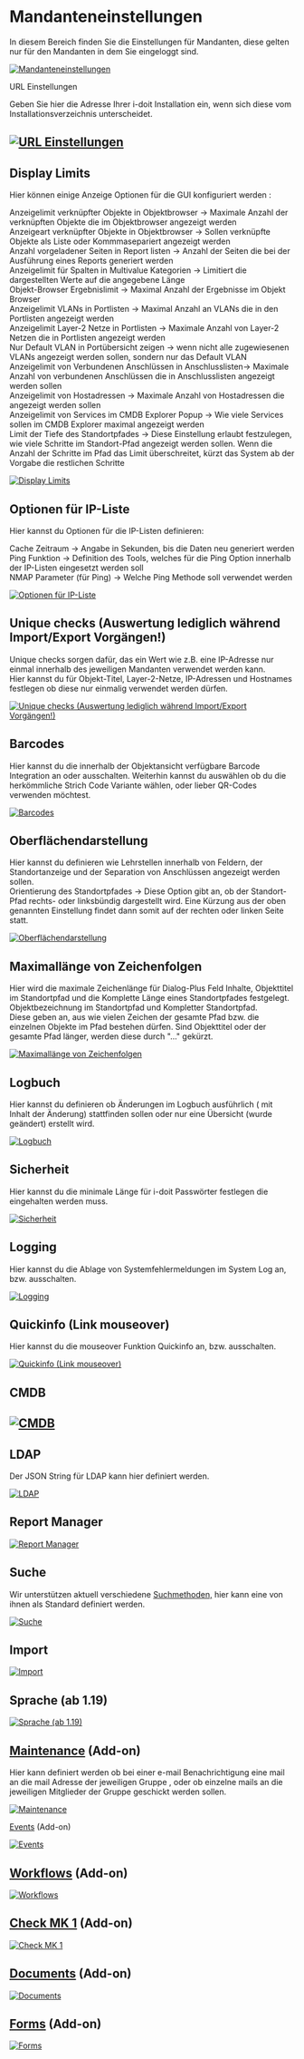 # Mandanteneinstellungen

In diesem Bereich finden Sie die Einstellungen für Mandanten, diese gelten nur für den Mandanten in dem Sie eingeloggt sind.

[![Mandanteneinstellungen](../../assets/images/de/administration/systemeinstellungen/mandanteneinstellungen/1-me.png)](../../assets/images/de/administration/systemeinstellungen/mandanteneinstellungen/1-me.png)

URL Einstellungen

Geben Sie hier die Adresse Ihrer i-doit Installation ein, wenn sich diese vom Installationsverzeichnis unterscheidet.

[![URL Einstellungen](../../assets/images/de/administration/systemeinstellungen/mandanteneinstellungen/2-me.png)](../../assets/images/de/administration/systemeinstellungen/mandanteneinstellungen/2-me.png)
-----------------------------------------------------------------------------------------------------------------------------------

Display Limits
--------------

Hier können einige Anzeige Optionen für die GUI konfiguriert werden :

Anzeigelimit verknüpfter Objekte in Objektbrowser → Maximale Anzahl der verknüpften Objekte die im Objektbrowser angezeigt werden<br>
Anzeigeart verknüpfter Objekte in Objektbrowser → Sollen verknüpfte Objekte als Liste oder Kommmasepariert angezeigt werden<br>
Anzahl vorgeladener Seiten in Report listen → Anzahl der Seiten die bei der Ausführung eines Reports generiert werden<br>
Anzeigelimit für Spalten in Multivalue Kategorien → Limitiert die dargestellten Werte auf die angegebene Länge<br>
Objekt-Browser Ergebnislimit →  Maximal Anzahl der Ergebnisse im Objekt Browser<br>
Anzeigelimit VLANs in Portlisten → Maximal Anzahl an VLANs die in den Portlisten angezeigt werden<br>
Anzeigelimit Layer-2 Netze in Portlisten → Maximale Anzahl von Layer-2 Netzen die in Portlisten angezeigt werden<br>
Nur Default VLAN in Portübersicht zeigen → wenn nicht alle zugewiesenen VLANs angezeigt werden sollen, sondern nur das Default VLAN<br>
Anzeigelimit von Verbundenen Anschlüssen in Anschlusslisten→ Maximale Anzahl von verbundenen Anschlüssen die in Anschlusslisten angezeigt werden sollen<br>
Anzeigelimit von Hostadressen → Maximale Anzahl von Hostadressen die angezeigt werden sollen<br>
Anzeigelimit von Services im CMDB Explorer Popup → Wie viele Services sollen im CMDB Explorer maximal angezeigt werden<br>
Limit der Tiefe des Standortpfades → Diese Einstellung erlaubt festzulegen, wie viele Schritte im Standort-Pfad angezeigt werden sollen. Wenn die Anzahl der Schritte im Pfad das Limit überschreitet, kürzt das System ab der Vorgabe die restlichen Schritte<br>

[![Display Limits](../../assets/images/de/administration/systemeinstellungen/mandanteneinstellungen/3-me.png)](../../assets/images/de/administration/systemeinstellungen/mandanteneinstellungen/3-me.png)

Optionen für IP-Liste
---------------------

Hier kannst du Optionen für die IP-Listen definieren:

Cache Zeitraum → Angabe in Sekunden, bis die Daten neu generiert werden<br>
Ping Funktion → Definition des Tools, welches für die Ping Option innerhalb der IP-Listen eingesetzt werden soll<br>
NMAP Parameter (für Ping) → Welche Ping Methode soll verwendet werden<br>

[![Optionen für IP-Liste](../../assets/images/de/administration/systemeinstellungen/mandanteneinstellungen/4-me.png)](../../assets/images/de/administration/systemeinstellungen/mandanteneinstellungen/4-me.png)

Unique checks (Auswertung lediglich während Import/Export Vorgängen!)
---------------------------------------------------------------------

Unique checks sorgen dafür, das ein Wert wie z.B. eine IP-Adresse nur einmal innerhalb des jeweiligen Mandanten verwendet werden kann.<br>
Hier kannst du für Objekt-Titel, Layer-2-Netze, IP-Adressen und Hostnames festlegen ob diese nur einmalig verwendet werden dürfen.

[![Unique checks (Auswertung lediglich während Import/Export Vorgängen!)](../../assets/images/de/administration/systemeinstellungen/mandanteneinstellungen/5-me.png)](../../assets/images/de/administration/systemeinstellungen/mandanteneinstellungen/5-me.png)

Barcodes
--------

Hier kannst du die innerhalb der Objektansicht verfügbare Barcode Integration an oder ausschalten. Weiterhin kannst du auswählen ob du die herkömmliche Strich Code Variante wählen, oder lieber QR-Codes verwenden möchtest.

[![Barcodes](../../assets/images/de/administration/systemeinstellungen/mandanteneinstellungen/6-me.png)](../../assets/images/de/administration/systemeinstellungen/mandanteneinstellungen/6-me.png)

Oberflächendarstellung
----------------------

Hier kannst du definieren wie Lehrstellen innerhalb von Feldern, der Standortanzeige und der Separation von Anschlüssen angezeigt werden sollen.<br>
Orientierung des Standortpfades → Diese Option gibt an, ob der Standort-Pfad rechts- oder linksbündig dargestellt wird. Eine Kürzung aus der oben genannten Einstellung findet dann somit auf der rechten oder linken Seite statt.

[![Oberflächendarstellung](../../assets/images/de/administration/systemeinstellungen/mandanteneinstellungen/7-me.png)](../../assets/images/de/administration/systemeinstellungen/mandanteneinstellungen/7-me.png)

Maximallänge von Zeichenfolgen
------------------------------

Hier wird die maximale Zeichenlänge für Dialog-Plus Feld Inhalte, Objekttitel im Standortpfad und die Komplette Länge eines Standortpfades festgelegt.<br>
Objektbezeichnung im Standortpfad und Kompletter Standortpfad.<br>
Diese geben an, aus wie vielen Zeichen der gesamte Pfad bzw. die einzelnen Objekte im Pfad bestehen dürfen. Sind Objekttitel oder der gesamte Pfad länger, werden diese durch "..." gekürzt.

[![Maximallänge von Zeichenfolgen](../../assets/images/de/administration/systemeinstellungen/mandanteneinstellungen/8-me.png)](../../assets/images/de/administration/systemeinstellungen/mandanteneinstellungen/8-me.png)

Logbuch
-------

Hier kannst du definieren ob Änderungen im Logbuch ausführlich ( mit Inhalt der Änderung) stattfinden sollen oder nur eine Übersicht (wurde geändert) erstellt wird.

[![Logbuch](../../assets/images/de/administration/systemeinstellungen/mandanteneinstellungen/9-me.png)](../../assets/images/de/administration/systemeinstellungen/mandanteneinstellungen/9-me.png)

Sicherheit
----------

Hier kannst du die minimale Länge für i-doit Passwörter festlegen die eingehalten werden muss.

[![Sicherheit](../../assets/images/de/administration/systemeinstellungen/mandanteneinstellungen/10-me.png)](../../assets/images/de/administration/systemeinstellungen/mandanteneinstellungen/10-me.png)

Logging
-------

Hier kannst du die Ablage von Systemfehlermeldungen im System Log an, bzw. ausschalten.

[![Logging](../../assets/images/de/administration/systemeinstellungen/mandanteneinstellungen/11-me.png)](../../assets/images/de/administration/systemeinstellungen/mandanteneinstellungen/11-me.png)

Quickinfo (Link mouseover)
--------------------------

Hier kannst du die mouseover Funktion Quickinfo an, bzw. ausschalten.

[![Quickinfo (Link mouseover)](../../assets/images/de/administration/systemeinstellungen/mandanteneinstellungen/12-me.png)](../../assets/images/de/administration/systemeinstellungen/mandanteneinstellungen/12-me.png)

CMDB
----

[![CMDB](../../assets/images/de/administration/systemeinstellungen/mandanteneinstellungen/13-me.png)](../../assets/images/de/administration/systemeinstellungen/mandanteneinstellungen/13-me.png)
-----------------------------------------------------------------------------------------------------------------------------------

LDAP
----

Der JSON String für LDAP kann hier definiert werden.

[![LDAP](../../assets/images/de/administration/systemeinstellungen/mandanteneinstellungen/14-me.png)](../../assets/images/de/administration/systemeinstellungen/mandanteneinstellungen/14-me.png)

Report Manager
--------------

[![Report Manager](../../assets/images/de/administration/systemeinstellungen/mandanteneinstellungen/15-me.png)](../../assets/images/de/administration/systemeinstellungen/mandanteneinstellungen/15-me.png)

Suche
-----

Wir unterstützen aktuell verschiedene [Suchmethoden,](../../effizientes-dokumentieren/suche.md) hier kann eine von ihnen als Standard definiert werden.

[![Suche](../../assets/images/de/administration/systemeinstellungen/mandanteneinstellungen/16-me.png)](../../assets/images/de/administration/systemeinstellungen/mandanteneinstellungen/16-me.png)

Import
------

[![Import](../../assets/images/de/administration/systemeinstellungen/mandanteneinstellungen/17-me.png)](../../assets/images/de/administration/systemeinstellungen/mandanteneinstellungen/17-me.png)

Sprache (ab 1.19)
-----------------

[![Sprache (ab 1.19)](../../assets/images/de/administration/systemeinstellungen/mandanteneinstellungen/18-me.png)](../../assets/images/de/administration/systemeinstellungen/mandanteneinstellungen/18-me.png)

[Maintenance](../../i-doit-pro-add-ons/maintenance.md) (Add-on)
-----------------------------------------------

Hier kann definiert werden ob bei einer e-mail Benachrichtigung eine mail an die mail Adresse der jeweiligen Gruppe , oder ob einzelne mails an die jeweiligen Mitglieder der Gruppe geschickt werden sollen.

[![Maintenance](../../assets/images/de/administration/systemeinstellungen/mandanteneinstellungen/19-me.png)](../../assets/images/de/administration/systemeinstellungen/mandanteneinstellungen/19-me.png)

[Events](../../i-doit-pro-add-ons/events.md) (Add-on)

[![Events](../../assets/images/de/administration/systemeinstellungen/mandanteneinstellungen/20-me.png)](../../assets/images/de/administration/systemeinstellungen/mandanteneinstellungen/20-me.png)

[Workflows](../../i-doit-pro-add-ons/workflow.md) (Add-on)
------------------------------------------

[![Workflows](../../assets/images/de/administration/systemeinstellungen/mandanteneinstellungen/21-me.png)](../../assets/images/de/administration/systemeinstellungen/mandanteneinstellungen/21-me.png)

[Check MK 1](../../i-doit-pro-add-ons/checkmk.md) (Add-on)
------------------------------------------

[![Check MK 1](../../assets/images/de/administration/systemeinstellungen/mandanteneinstellungen/22-me.png)](../../assets/images/de/administration/systemeinstellungen/mandanteneinstellungen/22-me.png)

[Documents](../../i-doit-pro-add-ons/documents/index.md) (Add-on)
-------------------------------------------

[![Documents](../../assets/images/de/administration/systemeinstellungen/mandanteneinstellungen/23-me.png)](../../assets/images/de/administration/systemeinstellungen/mandanteneinstellungen/23-me.png)

[Forms](../../i-doit-pro-add-ons/forms/index.md) (Add-on)
-----------------------------------

[![Forms](../../assets/images/de/administration/systemeinstellungen/mandanteneinstellungen/24-me.png)](../../assets/images/de/administration/systemeinstellungen/mandanteneinstellungen/24-me.png)
